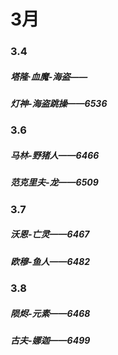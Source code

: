 # 3月

### 3.4

##### 塔隆·血魔-海盗——

##### 灯神-海盗跳操——6536

### 3.6

##### 马林-野猪人——6466

##### 范克里夫-龙——6509

### 3.7

##### 沃恩-亡灵——6467

##### 欧穆-鱼人——6482

### 3.8

##### 陨烬-元素——6468

##### 古夫-娜迦——6499